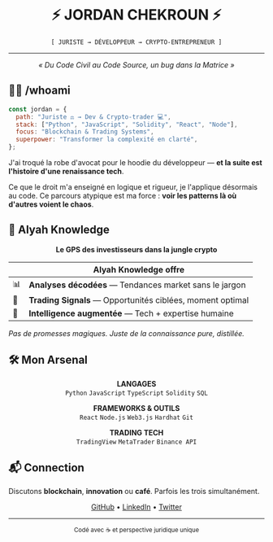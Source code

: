 <div align="center">
  
# ⚡ JORDAN CHEKROUN ⚡

<code>[ JURISTE → DÉVELOPPEUR → CRYPTO-ENTREPRENEUR ]</code>

</div>

---

<div align="center">
  <i>« Du Code Civil au Code Source, un bug dans la Matrice »</i>
</div>

## 👨‍💻 /whoami

```javascript
const jordan = {
  path: "Juriste ⚖️ → Dev & Crypto-trader 💻",
  stack: ["Python", "JavaScript", "Solidity", "React", "Node"],
  focus: "Blockchain & Trading Systems",
  superpower: "Transformer la complexité en clarté",
};
```

J'ai troqué la robe d'avocat pour le hoodie du développeur — **et la suite est l'histoire d'une renaissance tech**.

Ce que le droit m'a enseigné en logique et rigueur, je l'applique désormais au code. Ce parcours atypique est ma force : **voir les patterns là où d'autres voient le chaos**.

## 🚀 Alyah Knowledge

<div align="center">
  <b>Le GPS des investisseurs dans la jungle crypto</b>
</div>

|   | Alyah Knowledge offre |
|---|---|
| 📊 | **Analyses décodées** — Tendances market sans le jargon |
| 🔔 | **Trading Signals** — Opportunités ciblées, moment optimal |
| 🧠 | **Intelligence augmentée** — Tech + expertise humaine |

*Pas de promesses magiques. Juste de la connaissance pure, distillée.*

## 🛠️ Mon Arsenal

<div align="center">

**LANGAGES**  
`Python` `JavaScript` `TypeScript` `Solidity` `SQL`

**FRAMEWORKS & OUTILS**  
`React` `Node.js` `Web3.js` `Hardhat` `Git`

**TRADING TECH**  
`TradingView` `MetaTrader` `Binance API`

</div>

## 📬 Connection

Discutons **blockchain**, **innovation** ou **café**. Parfois les trois simultanément.

<div align="center">
  
[GitHub](https://github.com/Jordanckn/jordanckn) • [LinkedIn](https://fr.linkedin.com/in/chekroun-jordan-011aa1176/en) • [Twitter]([https://twitter.com/username](https://x.com/JCrypto83280))

</div>

---

<div align="center">
  <sub>Codé avec ☕ et perspective juridique unique</sub>
</div>
